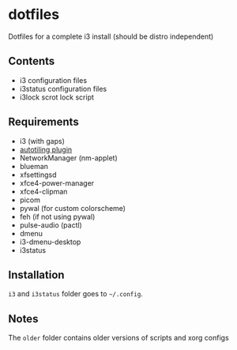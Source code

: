 # dotfiles
Dotfiles for a complete i3 install (should be distro independent)

## Contents
- i3 configuration files
- i3status configuration files
- i3lock scrot lock script

## Requirements
- i3 (with gaps)
- [autotiling plugin](https://github.com/nwg-piotr/autotiling)
- NetworkManager (nm-applet)
- blueman
- xfsettingsd
- xfce4-power-manager
- xfce4-clipman
- picom
- pywal (for custom colorscheme)
- feh (if not using pywal)
- pulse-audio (pactl)
- dmenu
- i3-dmenu-desktop
- i3status

## Installation
`i3` and `i3status` folder goes to `~/.config`.

## Notes
The `older` folder contains older versions of scripts and xorg configs
